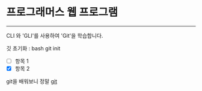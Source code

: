 # 프로그래머스 웹 프로그램
---

CLI 와 'GLI'를 사용하여 'Git'을 학습합니다.

깃 초기화 :
bash
git init

- [ ] 항목 1
- [x] 항목 2

git을 배워보니 정말 [git](https://github.com/JinKeyP/-.git)

